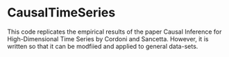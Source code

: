 # CausalTimeSeries
This code replicates the empirical results of the paper Causal Inference for High-Dimensional Time Series by Cordoni and Sancetta.
However, it is written so that it can be modfiied and applied to general data-sets. 
